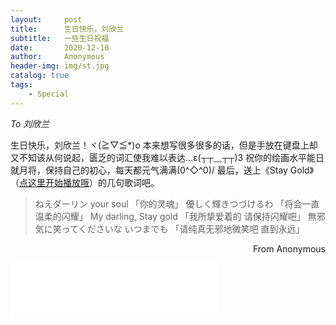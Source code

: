 ```yaml
---
layout:     post
title:      生日快乐，刘欣兰
subtitle:   一些生日祝福
date:       2020-12-10
author:     Anonymous
header-img: img/st.jpg
catalog: true
tags:
    - Special
---
```


*To 刘欣兰*

生日快乐，刘欣兰！ヾ(≧▽≦*)o
本来想写很多很多的话，但是手放在键盘上却又不知该从何说起，匮乏的词汇使我难以表达...ε(┬┬﹏┬┬)3
祝你的绘画水平能日就月将，保持自己的初心，每天都元气满满\(0^◇^0)/
最后，送上《Stay Gold》（[点这里开始播放哦](https://music.163.com/song?id=29785409)）的几句歌词吧。

> ねえダーリン your soul
>「你的灵魂」
> 優しく輝きつづけるわ
>「将会一直温柔的闪耀」
> My darling, Stay gold
> 「我所挚爱着的 请保持闪耀吧」
> 無邪気に笑ってくださいな いつまでも
> 「请纯真无邪地微笑吧 直到永远」

<p align="right"> From Anonymous </p>

<iframe frameborder="no" border="0" marginwidth="0" marginheight="0" width=330 height=86 src="//music.163.com/outchain/player?type=2&id=29785409&auto=0&height=66"></iframe>